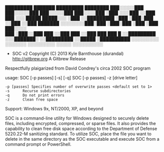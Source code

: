   █████████     ███████      █████████                  ████████ 
 ███░░░░░███  ███░░░░░███   ███░░░░░███                ███░░░░███
░███    ░░░  ███     ░░███ ███     ░░░     █████ █████░░░    ░███
░░█████████ ░███      ░███░███            ░░███ ░░███    ███████ 
 ░░░░░░░░███░███      ░███░███             ░███  ░███   ███░░░░  
 ███    ░███░░███     ███ ░░███     ███    ░░███ ███   ███      █
░░█████████  ░░░███████░   ░░█████████      ░░█████   ░██████████
 ░░░░░░░░░     ░░░░░░░      ░░░░░░░░░        ░░░░░    ░░░░░░░░░░ 
 - SOC v2
Copyright (C) 2013 Kyle Barnthouse (durandal)
http://gitbrew.org A Gitbrew Release

Respectfully plaigarized from David Condrey's circa 2002 SOC program

usage:	SOC [-p passes] [-s] [-q] <file or directory>
	SOC [-p passes] -z [drive letter]

	-p [passes]	Specifies number of overwrite passes <default set to 1>
	-s		Recurse subdirectories
	-q		Do not print errors
	-z		Clean free space

Support:	Windows 9x, NT/2000, XP, and beyond


SOC is a command-line utility for Windows designed to securely delete files, including encrypted, compressed, or sparse files. It also provides the capability to clean free disk space according to the Department of Defense 5220.22-M sanitizing standard. To utilize SOC, place the file you want to delete in the same directory as the SOC executable and execute SOC from a command prompt or PowerShell.
